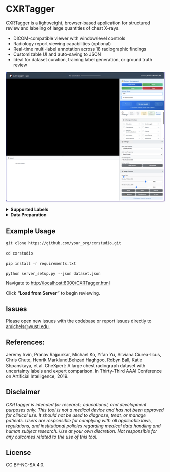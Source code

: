 # CXRTagger

CXRTagger  is a lightweight, browser-based application for structured review and labeling of large quantities of chest X-rays. 

* DICOM-compatible viewer with window/level controls
* Radiology report viewing capabilities (optional)
* Real-time multi-label annotation across 18 radiographic findings
* Customizable UI and auto-saving to JSON
* Ideal for dataset curation, training label generation, or ground truth review

![screenshot.png](screenshot.png)

<details>
  <summary>
	  <b>Supported Labels</b>
  </summary>
Pathology - derived from CheXpert [ ]:

* Atelectasis

* Cardiomegaly

* Consolidation

* Edema

* Enlarged Cardiomediastinum

* Fracture

* Lung Lesion

* Lung Opacity

* Pleural Effusion

* Pneumonia

* Pneumothorax

* Pleural Other

Support Devices:

* Endotracheal Tube

* Tracheostomy

* Central Venous Catheter (CVC)

* Chest Tube

* Nasogastric Tube (NG Tube)
</details>

<details>
  <summary>
	  <b>Data Preparation</b>
  </summary>
	The JSON that directs the webapp to the specific files should have the following structure:
	
		{
		  "caseID01": {
		    "image": "/absolute/path/to/case_001.dcm",
		    "report": "/absolute/path/to/case_001_report.txt"
		 }
}
</details>

## Example Usage
	git clone https://github.com/your_org/cxrstudio.git
	
	cd cxrstudio
	
	pip install -r requirements.txt
	
	python server_setup.py --json dataset.json

Navigate to <http://localhost:8000/CXRTagger.html>

Click **“Load from Server”** to begin reviewing.

## Issues
Please open new issues with the codebase or report issues directly to <amichels@wustl.edu>.


## References:
Jeremy Irvin, Pranav Rajpurkar, Michael Ko, Yifan Yu, Silviana Ciurea-Ilcus, Chris Chute, Henrik Marklund,Behzad Haghgoo, Robyn Ball, Katie Shpanskaya, et al. CheXpert: A large chest radiograph dataset with uncertainty labels and expert comparison. In Thirty-Third AAAI Conference on Artificial Intelligence, 2019.

## Disclaimer
*CXRTagger is intended for research, educational, and development purposes only.
This tool is not a medical device and has not been approved for clinical use. It should not be used to diagnose, treat, or manage patients. Users are responsible for complying with all applicable laws, regulations, and institutional policies regarding medical data handling and human subject research. Use at your own discretion. Not responsible for any outcomes related to the use of this tool.*

## License
CC BY-NC-SA 4.0.